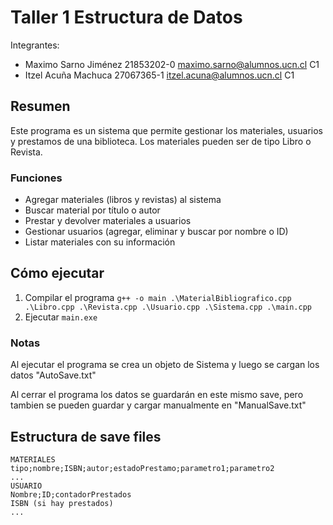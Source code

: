 # Taller 1 Estructura de Datos
Integrantes: 
* Maximo Sarno Jiménez  21853202-0  maximo.sarno@alumnos.ucn.cl  C1
* Itzel Acuña Machuca   27067365-1  itzel.acuna@alumnos.ucn.cl   C1

## Resumen

Este programa es un sistema que permite gestionar los materiales, usuarios y prestamos de una biblioteca. Los materiales pueden ser de tipo Libro o Revista.

### Funciones

* Agregar materiales (libros y revistas) al sistema
* Buscar material por título o autor
* Prestar y devolver materiales a usuarios
* Gestionar usuarios (agregar, eliminar y buscar por nombre o ID)
* Listar materiales con su información

## Cómo ejecutar

1. Compilar el programa ```g++ -o main .\MaterialBibliografico.cpp .\Libro.cpp .\Revista.cpp .\Usuario.cpp .\Sistema.cpp .\main.cpp```
2. Ejecutar `main.exe`


### Notas
Al ejecutar el programa se crea un objeto de Sistema y luego se cargan los datos "AutoSave.txt"

Al cerrar el programa los datos se guardarán en este mismo save, pero tambien se pueden guardar y cargar manualmente en "ManualSave.txt"

## Estructura de save files

```
MATERIALES
tipo;nombre;ISBN;autor;estadoPrestamo;parametro1;parametro2
...
USUARIO
Nombre;ID;contadorPrestados
ISBN (si hay prestados)
...

```
